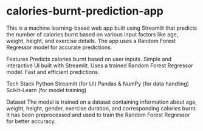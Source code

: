 # calories-burnt-prediction-app
This is a machine learning-based web app built using Streamlit that predicts the number of calories burnt based on various input factors like age, weight, height, and exercise details. The app uses a Random Forest Regressor model for accurate predictions.

Features
Predicts calories burnt based on user inputs.
Simple and interactive UI built with Streamlit.
Uses a trained Random Forest Regressor model.
Fast and efficient predictions.

Tech Stack
Python 
Streamlit (for UI)
Pandas & NumPy (for data handling)
Scikit-Learn (for model training)

Dataset
The model is trained on a dataset containing information about age, weight, height, gender, exercise duration, and corresponding calories burnt. It has been preprocessed and used to train the Random Forest Regressor for better accuracy.
